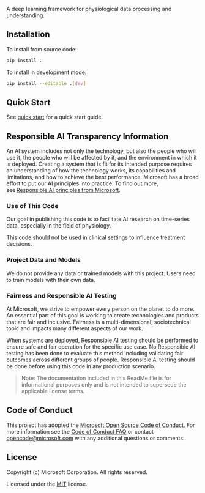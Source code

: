 A deep learning framework for physiological data processing and understanding.

## Installation

To install from source code:
```bash
pip install .
```

To install in development mode:
```bash
pip install --editable .[dev]
```

## Quick Start

See [quick start](docs/quick-start.md) for a quick start guide.


## Responsible AI Transparency Information

An AI system includes not only the technology, but also the people who will use it, the people who will be affected by it, and the environment in which it is deployed. Creating a system that is fit for its intended purpose requires an understanding of how the technology works, its capabilities and limitations, and how to achieve the best performance. Microsoft has a broad effort to put our AI principles into practice. To find out more, see [Responsible AI principles from Microsoft](https://www.microsoft.com/en-us/ai/responsible-ai). 

### Use of This Code

Our goal in publishing this code is to facilitate AI research on time-series data, especially in the field of physiology.

This code should not be used in clinical settings to influence treatment decisions. 

### Project Data and Models

We do not provide any data or trained models with this project. Users need to train models with their own data.

### Fairness and Responsible AI Testing

At Microsoft, we strive to empower every person on the planet to do more. An essential part of this goal is working to create technologies and products that are fair and inclusive. Fairness is a multi-dimensional, sociotechnical topic and impacts many different aspects of our work.

When systems are deployed, Responsible AI testing should be performed to ensure safe and fair operation for the specific use case. No Responsible AI testing has been done to evaluate this method including validating fair outcomes across different groups of people. Responsible AI testing should be done before using this code in any production scenario.

> Note: The documentation included in this ReadMe file is for informational purposes only and is not intended to supersede the applicable license terms.


## Code of Conduct

This project has adopted the [Microsoft Open Source Code of Conduct](https://opensource.microsoft.com/codeofconduct/). For more information see the [Code of Conduct FAQ](https://opensource.microsoft.com/codeofconduct/faq/) or contact [opencode@microsoft.com](mailto:opencode@microsoft.com) with any additional questions or comments.


## License

Copyright (c) Microsoft Corporation. All rights reserved.

Licensed under the [MIT](LICENSE) license.
